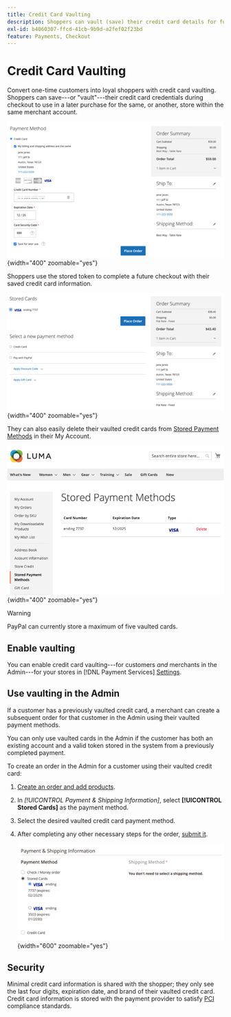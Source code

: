 ```yaml
---
title: Credit Card Vaulting
description: Shoppers can vault (save) their credit card details for future purchases.
exl-id: b4060307-ffcd-41cb-9b9d-a2fef02f23bd
feature: Payments, Checkout
---
```

# Credit Card Vaulting

Convert one-time customers into loyal shoppers with credit card vaulting. Shoppers can save---or "vault"---their credit card credentials during checkout to use in a later purchase for the same, or another, store within the same merchant account.

![Vault their credit card for later use](assets/save-card-for-later.png){width="400" zoomable="yes"}

Shoppers use the stored token to complete a future checkout with their saved credit card information.

![Use stored credentials for future purchase](assets/use-stored-card.png){width="400" zoomable="yes"}

They can also easily delete their vaulted credit cards from [Stored Payment Methods](https://experienceleague.adobe.com/en/docs/commerce-admin/stores-sales/payments/stored-payment-methods) in their My Account.

![Stored Payment Methods in My Account](assets/stored-payment-methods.png){width="400" zoomable="yes"}

>[!WARNING]
>
>PayPal can currently store a maximum of five vaulted cards.

## Enable vaulting

You can enable credit card vaulting---for customers _and_ merchants in the Admin---for your stores in [!DNL Payment Services] [Settings](settings.md#card-vaulting).

## Use vaulting in the Admin

If a customer has a previously vaulted credit card, a merchant can create a subsequent order for that customer in the Admin using their vaulted payment methods.

You can only use vaulted cards in the Admin if the customer has both an existing account and a valid token stored in the system from a previously completed payment.

To create an order in the Admin for a customer using their vaulted credit card:

1. [Create an order and add products](https://experienceleague.adobe.com/docs/commerce-admin/stores-sales/point-of-purchase/assist/customer-account-create-order.html).
1. In _[!UICONTROL Payment & Shipping Information]_, select **[!UICONTROL Stored Cards]** as the payment method.
1. Select the desired vaulted credit card payment method.
1. After completing any other necessary steps for the order, [submit it](https://experienceleague.adobe.com/docs/commerce-admin/stores-sales/point-of-purchase/assist/customer-account-create-order.html?lang=en#step-3%3A-submit-the-order).

   ![Use vaulted credit card in Admin for customer](assets/admin-vaultedcard.png){width="600" zoomable="yes"}

## Security

Minimal credit card information is shared with the shopper; they only see the last four digits, expiration date, and brand of their vaulted credit card. Credit card information is stored with the payment provider to satisfy [PCI](security.md#PCI-compliance) compliance standards.
